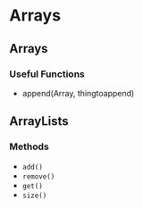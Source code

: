 # Arrays

## Arrays

### Useful Functions

* append(Array, thingtoappend)

## ArrayLists

### Methods

* `add()`
* `remove()`
* `get()`
* `size()`
